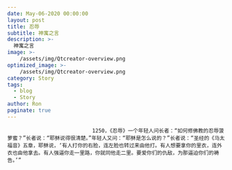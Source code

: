 ```yaml
---
date: May-06-2020 00:00:00
layout: post
title: 忍辱
subtitle: 神寓之言
description: >-
  神寓之言
image: >-
    /assets/img/Qtcreator-overview.png
optimized_image: >-
    /assets/img/Qtcreator-overview.png
category: Story
tags:
  - blog
  - Story
author: Ron
paginate: true
---
```


							　　1250，《忍辱》一个年轻人问长者：“如何修佛教的忍辱菠萝蜜？”长者说：“耶稣说得很清楚。”年轻人又问：“耶稣是怎么说的？”长者说：“圣经的《马太福音》五章，耶稣说，‘有人打你的右脸，连左脸也转过来由他打。有人想要拿你的里衣，连外衣也由他拿去。有人强逼你走一里路，你就同他走二里。要爱你们的仇敌，为那逼迫你们的祷告。’”
							
							
						